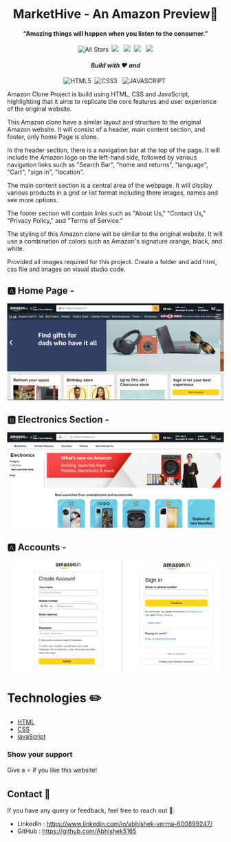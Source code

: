 <p>
  <h1 align="center"><b> MarketHive - An Amazon Preview🙂</b></h1>
</p>
<p>
  <h4 align="center"><b>“Amazing things will happen when you listen to the consumer.” </b></h4>
</p>

<p align="center"> 
    <img alt="All Stars" src="https://visitor-badge.laobi.icu/badge?page_id=Abhishek5165.MarketHive"/>&nbsp;
    <img src="https://img.shields.io/github/stars/Abhishek5165/MarketHive" />
    &nbsp;
    <img src="https://img.shields.io/github/forks/Abhishek5165/MarketHive" />&nbsp;
    <img src="https://img.shields.io/github/repo-size/Abhishek5165/MarketHive"/>
    &nbsp;
    <img src="https://img.shields.io/github/last-commit/Abhishek5165/MarketHive"/>
</p>

<p>
  <h4 align="center"><i>Build with ❤️ and</i></h4>
</p>
<p align="center"> 
    <img alt="HTML5" src="https://img.shields.io/badge/HTML5-E34F26?&logo=html5&logoColor=white"/>&nbsp;
    <img src="https://img.shields.io/badge/CSS3-1572B6?&logo=css3&logoColor=white" alt="CSS3" />
    &nbsp;
    <img src="https://img.shields.io/badge/JavaScript-323330?&logo=javascript&logoColor=F7DF1E" alt="JAVASCRIPT" />&nbsp;
</p>

Amazon Clone Project is build using HTML, CSS and JavaScript, highlighting that it aims to replicate the core features and user experience of the original website.

This Amazon clone have a similar layout and structure to the original Amazon website. It will consist of a header, main content section, and footer, only home Page is clone.

In the header section, there is a navigation bar at the top of the page. It will include the Amazon logo on the left-hand side, followed by various navigation links such as "Search Bar", "home and returns", "language", "Cart", "sign in", "location".

The main content section is a central area of the webpage. It will display various products in a grid or list format including there images, names and see more options.

The footer section will contain links such as "About Us," "Contact Us," "Privacy Policy," and "Terms of Service."

The styling of this Amazon clone will be similar to the original website. It will use a combination of colors such as Amazon's signature orange, black, and white.

Provided all images required for this project. Create a folder and add html, css file and images on visual studio code.

## 🅰️ Home Page -

![home](https://github.com/Abhishek5165/MarketHive/blob/main/photos/A.png)

## 🅱️ Electronics Section  -

![home](https://github.com/Abhishek5165/MarketHive/blob/main/photos/B.png)

## 🅰️ Accounts -

![home](https://github.com/Abhishek5165/MarketHive/blob/main/photos/C.png)

# Technologies ✏️
- [HTML](https://www.w3schools.com/html/default.asp)
- [CSS](https://www.w3schools.com/css/default.asp)
- [javaScript](https://www.w3schools.com/js/default.asp)
  
### Show your support

Give a ⭐ if you like this website!

## Contact 🌟
If you have any query or feedback, feel free to reach out 💖:
- LinkedIn : https://www.linkedin.com/in/abhishek-verma-600899247/
- GitHub : https://github.com/Abhishek5165
